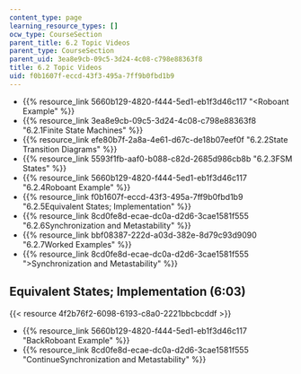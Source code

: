 ```yaml
---
content_type: page
learning_resource_types: []
ocw_type: CourseSection
parent_title: 6.2 Topic Videos
parent_type: CourseSection
parent_uid: 3ea8e9cb-09c5-3d24-4c08-c798e88363f8
title: 6.2 Topic Videos
uid: f0b1607f-eccd-43f3-495a-7ff9b0fbd1b9
---
```


*   {{% resource_link 5660b129-4820-f444-5ed1-eb1f3d46c117 "\<Roboant Example" %}}
*   {{% resource_link 3ea8e9cb-09c5-3d24-4c08-c798e88363f8 "6.2.1Finite State Machines" %}}
*   {{% resource_link efe80b7f-2a8a-4e61-d67c-de18b07eef0f "6.2.2State Transition Diagrams" %}}
*   {{% resource_link 5593f1fb-aaf0-b088-c82d-2685d986cb8b "6.2.3FSM States" %}}
*   {{% resource_link 5660b129-4820-f444-5ed1-eb1f3d46c117 "6.2.4Roboant Example" %}}
*   {{% resource_link f0b1607f-eccd-43f3-495a-7ff9b0fbd1b9 "6.2.5Equivalent States; Implementation" %}}
*   {{% resource_link 8cd0fe8d-ecae-dc0a-d2d6-3cae1581f555 "6.2.6Synchronization and Metastability" %}}
*   {{% resource_link bbf08387-222d-a03d-382e-8d79c93d9090 "6.2.7Worked Examples" %}}
*   {{% resource_link 8cd0fe8d-ecae-dc0a-d2d6-3cae1581f555 "\>Synchronization and Metastability" %}}

Equivalent States; Implementation (6:03)
----------------------------------------

{{< resource 4f2b76f2-6098-6193-c8a0-2221bbcbcddf >}}

*   {{% resource_link 5660b129-4820-f444-5ed1-eb1f3d46c117 "BackRoboant Example" %}}
*   {{% resource_link 8cd0fe8d-ecae-dc0a-d2d6-3cae1581f555 "ContinueSynchronization and Metastability" %}}